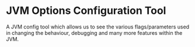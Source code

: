 # JVM Options Configuration Tool

A JVM config tool which allows us to see the various flags/parameters used in changing the behaviour, debugging and many more features within the JVM.